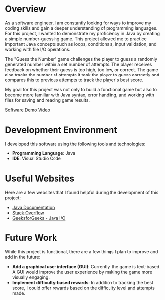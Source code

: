 # Overview

As a software engineer, I am constantly looking for ways to improve my coding skills and gain a deeper understanding of programming languages. For this project, I wanted to demonstrate my proficiency in Java by creating a simple number-guessing game. This project allowed me to practice important Java concepts such as loops, conditionals, input validation, and working with file I/O operations.

The "Guess the Number" game challenges the player to guess a randomly generated number within a set number of attempts. The player receives feedback on whether their guess is too high, too low, or correct. The game also tracks the number of attempts it took the player to guess correctly and compares this to previous attempts to track the player's best score.

My goal for this project was not only to build a functional game but also to become more familiar with Java syntax, error handling, and working with files for saving and reading game results.

[Software Demo Video](https://youtu.be/q0Rcr98qKh4)

# Development Environment

I developed this software using the following tools and technologies:

- **Programming Language**: Java
- **IDE**: Visual Studio Code
  
# Useful Websites

Here are a few websites that I found helpful during the development of this project:

- [Java Documentation](https://docs.oracle.com/en/java/javase/17/docs/api/)
- [Stack Overflow](https://stackoverflow.com/)
- [GeeksforGeeks - Java I/O](https://www.geeksforgeeks.org/java-io/)

# Future Work

While this project is functional, there are a few things I plan to improve and add in the future:

- **Add a graphical user interface (GUI)**: Currently, the game is text-based. A GUI would improve the user experience by making the game more visually engaging.
- **Implement difficulty-based rewards**: In addition to tracking the best score, I could offer rewards based on the difficulty level and attempts made.
